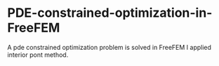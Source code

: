 # PDE-constrained-optimization-in-FreeFEM
A pde constrained optimization problem is solved in FreeFEM
I applied interior pont method.
